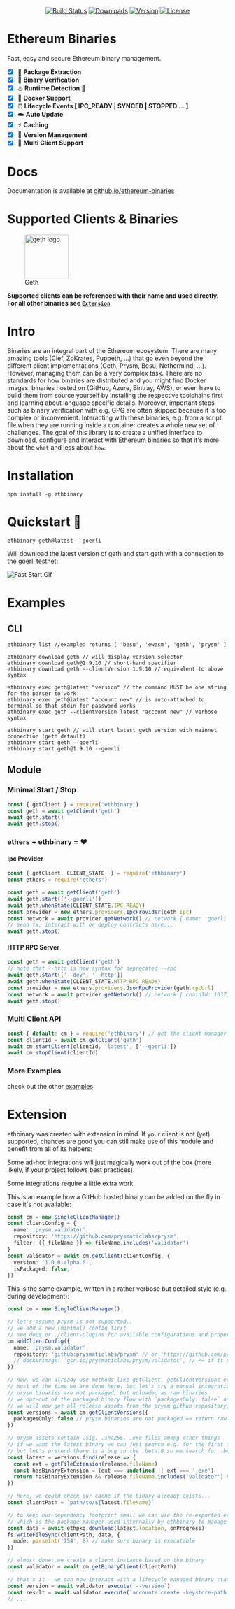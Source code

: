 <p align="center">
  <a href="https://circleci.com/gh/PhilippLgh/ethereum-binaries"><img src="https://img.shields.io/circleci/project/github/PhilippLgh/ethereum-binaries/master.svg" alt="Build Status"></a>
  <a href="https://npmcharts.com/compare/ethbinary?minimal=true"><img src="https://img.shields.io/npm/dm/ethbinary.svg" alt="Downloads"></a>
  <a href="https://www.npmjs.com/package/ethbinary"><img src="https://img.shields.io/npm/v/ethbinary.svg" alt="Version"></a>
  <a href="https://www.npmjs.com/package/ethbinary"><img src="https://img.shields.io/npm/l/ethbinary.svg" alt="License"></a>
  <br>
</p>

# Ethereum Binaries

Fast, easy and secure Ethereum binary management.

- [X] 🎁 **Package Extraction**
- [x] 🔐 **Binary Verification**
- [x] ♨️ **Runtime Detection** 🐍
- [X] 🐳 **Docker Support** 
- [X] ⏰ **Lifecycle Events [ IPC_READY | SYNCED | STOPPED ... ]** 
- [x] ☁️ **Auto Update**
- [x] ⚡ **Caching**
- [x] 🐙 **Version Management**
- [x] 🌈 **Multi Client Support**

# Docs

Documentation is available at [github.io/ethereum-binaries](https://philipplgh.github.io/ethereum-binaries/#/)

# Supported Clients & Binaries
<p>
  <figure>
    <img align="center" height="100" src="https://geth.ethereum.org/static/images/mascot.png" alt="geth logo">
    <figcaption>Geth</figcaption>
  </figure>
</p>

**Supported clients can be referenced with their name and used directly. For all other binaries see  [`Extension`](#extension)**

# Intro

Binaries are an integral part of the Ethereum ecosystem. There are many amazing tools (Clef, ZoKrates, Puppeth, ...) that go even beyond the different client implementations (Geth, Prysm, Besu, Nethermind, ...).
However, managing them can be a very complex task. There are no standards for how binaries are distributed and you might find Docker images, binaries hosted on (GitHub, Azure, Bintray, AWS), or even have to build them from source yourself by installing the respective toolchains first and learning about language specific details.
Moreover, important steps such as binary verification with e.g. GPG are often skipped because it is too complex or inconvenient.
Interacting with these binaries, e.g. from a script file when they are running inside a container creates a whole new set of challenges.
The goal of this library is to create a unified interface to download, configure and interact with Ethereum binaries so that it's more about the `what` and less about `how`.

# Installation
```shell
npm install -g ethbinary
```

# Quickstart 🚀

```shell
ethbinary geth@latest --goerli
```

Will download the latest version of geth and start geth with a connection to the goerli testnet:

![Fast Start Gif](./img/fast_start.gif?raw=true)

# Examples

## CLI
```shell
ethbinary list //example: returns [ 'besu', 'ewasm', 'geth', 'prysm' ]

ethbinary download geth // will display version selector
ethbinary download geth@1.9.10 // short-hand specifier
ethbinary download geth --clientVersion 1.9.10 // equivalent to above syntax

ethbinary exec geth@latest "version" // the command MUST be one string for the parser to work
ethbinary exec geth@latest "account new" // is auto-attached to terminal so that stdin for password works
ethbinary exec geth --clientVersion latest "account new" // verbose syntax

ethbinary start geth // will start latest geth version with mainnet connection (geth default)
ethbinary start geth --goerli
ethbinary start geth@1.9.10 --goerli
```

## Module
### Minimal Start / Stop

```javascript
const { getClient } = require('ethbinary')
const geth = await getClient('geth')
await geth.start()
await geth.stop()
```

### ethers + ethbinary = ❤️

#### Ipc Provider

```javascript
const { getClient, CLIENT_STATE  } = require('ethbinary')
const ethers = require('ethers')

const geth = await getClient('geth')
await geth.start(['--goerli'])
await geth.whenState(CLIENT_STATE.IPC_READY)
const provider = new ethers.providers.IpcProvider(geth.ipc)
const network = await provider.getNetwork() // network { name: 'goerli', chainId: 5, ensAddress: '0x00000000000C2E074eC69A0dFb2997BA6C7d2e1e' }
// send tx, interact with or deploy contracts here...
await geth.stop()
```

#### HTTP RPC Server

```javascript
const geth = await getClient('geth')
// note that --http is new syntax for deprecated --rpc
await geth.start(['--dev', '--http'])
await geth.whenState(CLIENT_STATE.HTTP_RPC_READY)
const provider = new ethers.providers.JsonRpcProvider(geth.rpcUrl)
const network = await provider.getNetwork() // network { chainId: 1337, name: 'unknown' }
await geth.stop()
```

### Multi Client API

```javascript
const { default: cm } = require('ethbinary') // get the client manager instance
const clientId = await cm.getClient('geth')
await cm.startClient(clientId, 'latest', ['--goerli'])
await cm.stopClient(clientId)
```

### More Examples

check out the other [examples](./examples)

# Extension

ethbinary was created with extension in mind.
If your client is not (yet) supported, chances are good you can still make use of this module and benefit from all of its helpers:

Some ad-hoc integrations will just magically work out of the box (more likely, if your project follows best practices).

Some integrations require a little extra work.

This is an example how a GitHub hosted binary can be added on the fly in case it's not available:

```typescript
const cm = new SingleClientManager()
const clientConfig = { 
  name: 'prysm.validator', 
  repository: 'https://github.com/prysmaticlabs/prysm', 
  filter: ({ fileName }) => fileName.includes('validator') 
}
const validator = await cm.getClient(clientConfig, {
  version: '1.0.0-alpha.6',
  isPackaged: false,
})
```

This is the same example, written in a rather verbose but detailed style (e.g. during development):

```typescript
const cm = new SingleClientManager()

// let's assume prysm is not supported..
// we add a new (minimal) config first 
// see docs or ./client-plugins for available configurations and properties
cm.addClientConfig({
  name: 'prysm.validator',
  repository: 'github:prysmaticlabs/prysm' // or 'https://github.com/prysmaticlabs/prysm'
  // dockerimage: 'gcr.io/prysmaticlabs/prysm/validator', // <= if it's a dockerized client
})

// now, we can already use methods like getClient, getClientVersions etc..
// most of the time we are done here. but let's try a manual integration
// prysm binaries are not packaged, but uploaded as raw binaries
// we opt-out of the packaged binary flow with `packagesOnly: false` and take care of release assets ourselves
// we will now get all release assets from the prysm github repository, ordered by latest version
const versions = await cm.getClientVersions({
  packagesOnly: false // prysm binaries are not packaged => return raw assets
})

// prysm assets contain .sig, .sha256, .exe files among other things
// if we want the latest binary we can just search e.g. for the first file with .exe or no extension 
// but let's pretend there is a bug in the .beta.8 so we search for .beta.6
const latest = versions.find(release => {
  const ext = getFileExtension(release.fileName)
  const hasBinaryExtension = (ext === undefined || ext === '.exe')
  return hasBinaryExtension && release.fileName.includes('validator') && release.version === '1.0.0-alpha.6'
})

// here, we could check our cache if the binary already exists...
const clientPath = `path/to/${latest.fileName}`

// to keep our dependency footprint small we can use the re-exported ethpkg module
// which is the package manager used internally by ethbinary to manage (find, download, extract, verify...) assets
const data = await ethpkg.download(latest.location, onProgress)
fs.writeFileSync(clientPath, data, {
  mode: parseInt('754', 8) // make sure binary is executable
})

// almost done: we create a client instance based on the binary 
const validator = await cm.getBinaryClient(clientPath)

// that's it - we can now interact with a lifecycle managed binary :tada: 
const version = await validator.execute(`--version`)
const result = await validator.execute(`accounts create -keystore-path "${__dirname}" --password="${password}"`)
// ...

```
